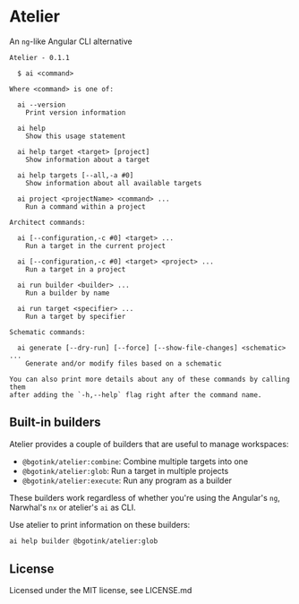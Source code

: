 # Atelier

An `ng`-like Angular CLI alternative

```
Atelier - 0.1.1

  $ ai <command>

Where <command> is one of:

  ai --version
    Print version information

  ai help
    Show this usage statement

  ai help target <target> [project]
    Show information about a target

  ai help targets [--all,-a #0]
    Show information about all available targets

  ai project <projectName> <command> ...
    Run a command within a project

Architect commands:

  ai [--configuration,-c #0] <target> ...
    Run a target in the current project

  ai [--configuration,-c #0] <target> <project> ...
    Run a target in a project

  ai run builder <builder> ...
    Run a builder by name

  ai run target <specifier> ...
    Run a target by specifier

Schematic commands:

  ai generate [--dry-run] [--force] [--show-file-changes] <schematic> ...
    Generate and/or modify files based on a schematic

You can also print more details about any of these commands by calling them
after adding the `-h,--help` flag right after the command name.
```

## Built-in builders

Atelier provides a couple of builders that are useful to manage workspaces:

- `@bgotink/atelier:combine`: Combine multiple targets into one
- `@bgotink/atelier:glob`: Run a target in multiple projects
- `@bgotink/atelier:execute`: Run any program as a builder

These builders work regardless of whether you're using the Angular's `ng`,
Narwhal's `nx` or atelier's `ai` as CLI.

Use atelier to print information on these builders:

```bash
ai help builder @bgotink/atelier:glob
```

## License

Licensed under the MIT license, see LICENSE.md
